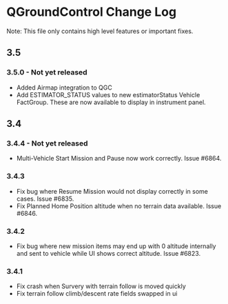 # QGroundControl Change Log

Note: This file only contains high level features or important fixes.

## 3.5

### 3.5.0 - Not yet released
* Added Airmap integration to QGC
* Add ESTIMATOR_STATUS values to new estimatorStatus Vehicle FactGroup. These are now available to display in instrument panel.

## 3.4

### 3.4.4 - Not yet released
* Multi-Vehicle Start Mission and Pause now work correctly. Issue #6864.

### 3.4.3
* Fix bug where Resume Mission would not display correctly in some cases. Issue #6835.
* Fix Planned Home Position altitude when no terrain data available. Issue #6846.

### 3.4.2
* Fix bug where new mission items may end up with 0 altitude internally and sent to vehicle while UI shows correct altitude. Issue #6823.

### 3.4.1
* Fix crash when Survery with terrain follow is moved quickly
* Fix terrain follow climb/descent rate fields swapped in ui

